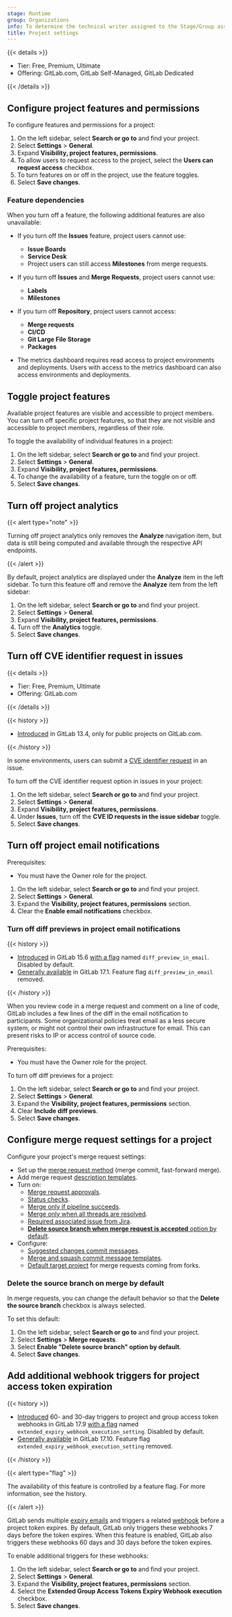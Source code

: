 ```yaml
---
stage: Runtime
group: Organizations
info: To determine the technical writer assigned to the Stage/Group associated with this page, see https://handbook.gitlab.com/handbook/product/ux/technical-writing/#assignments
title: Project settings
---
```


{{< details >}}

- Tier: Free, Premium, Ultimate
- Offering: GitLab.com, GitLab Self-Managed, GitLab Dedicated

{{< /details >}}

## Configure project features and permissions

To configure features and permissions for a project:

1. On the left sidebar, select **Search or go to** and find your project.
1. Select **Settings** > **General**.
1. Expand **Visibility, project features, permissions**.
1. To allow users to request access to the project, select the **Users can request access** checkbox.
1. To turn features on or off in the project, use the feature toggles.
1. Select **Save changes**.

### Feature dependencies

When you turn off a feature, the following additional features are also unavailable:

- If you turn off the **Issues** feature, project users cannot use:

  - **Issue Boards**
  - **Service Desk**
  - Project users can still access **Milestones** from merge requests.

- If you turn off **Issues** and **Merge Requests**, project users cannot use:

  - **Labels**
  - **Milestones**

- If you turn off **Repository**, project users cannot access:

  - **Merge requests**
  - **CI/CD**
  - **Git Large File Storage**
  - **Packages**

- The metrics dashboard requires read access to project environments and deployments.
  Users with access to the metrics dashboard can also access environments and deployments.

## Toggle project features

Available project features are visible and accessible to project members.
You can turn off specific project features, so that they are not visible
and accessible to project members, regardless of their role.

To toggle the availability of individual features in a project:

1. On the left sidebar, select **Search or go to** and find your project.
1. Select **Settings** > **General**.
1. Expand **Visibility, project features, permissions**.
1. To change the availability of a feature, turn the toggle on or off.
1. Select **Save changes**.

## Turn off project analytics

{{< alert type="note" >}}

Turning off project analytics only removes the **Analyze** navigation item, but data is still being computed and available through the respective API endpoints.

{{< /alert >}}

By default, project analytics are displayed under the **Analyze** item in the left sidebar.
To turn this feature off and remove the **Analyze** item from the left sidebar:

1. On the left sidebar, select **Search or go to** and find your project.
1. Select **Settings** > **General**.
1. Expand **Visibility, project features, permissions**.
1. Turn off the **Analytics** toggle.
1. Select **Save changes**.

## Turn off CVE identifier request in issues

{{< details >}}

- Tier: Free, Premium, Ultimate
- Offering: GitLab.com

{{< /details >}}

{{< history >}}

- [Introduced](https://gitlab.com/gitlab-org/gitlab/-/merge_requests/41203) in GitLab 13.4, only for public projects on GitLab.com.

{{< /history >}}

In some environments, users can submit a [CVE identifier request](../../application_security/cve_id_request.md) in an issue.

To turn off the CVE identifier request option in issues in your project:

1. On the left sidebar, select **Search or go to** and find your project.
1. Select **Settings** > **General**.
1. Expand **Visibility, project features, permissions**.
1. Under **Issues**, turn off the **CVE ID requests in the issue sidebar** toggle.
1. Select **Save changes**.

## Turn off project email notifications

Prerequisites:

- You must have the Owner role for the project.

1. On the left sidebar, select **Search or go to** and find your project.
1. Select **Settings** > **General**.
1. Expand the **Visibility, project features, permissions** section.
1. Clear the **Enable email notifications** checkbox.

### Turn off diff previews in project email notifications

{{< history >}}

- [Introduced](https://gitlab.com/gitlab-org/gitlab/-/issues/24733) in GitLab 15.6 [with a flag](../../../administration/feature_flags/_index.md) named `diff_preview_in_email`. Disabled by default.
- [Generally available](https://gitlab.com/gitlab-org/gitlab/-/issues/382055) in GitLab 17.1. Feature flag `diff_preview_in_email` removed.

{{< /history >}}

When you review code in a merge request and comment on a line of code, GitLab
includes a few lines of the diff in the email notification to participants.
Some organizational policies treat email as a less secure system, or might not
control their own infrastructure for email. This can present risks to IP or
access control of source code.

Prerequisites:

- You must have the Owner role for the project.

To turn off diff previews for a project:

1. On the left sidebar, select **Search or go to** and find your project.
1. Select **Settings** > **General**.
1. Expand the **Visibility, project features, permissions** section.
1. Clear **Include diff previews**.
1. Select **Save changes**.

## Configure merge request settings for a project

Configure your project's merge request settings:

- Set up the [merge request method](../merge_requests/methods/_index.md) (merge commit, fast-forward merge).
- Add merge request [description templates](../description_templates.md).
- Turn on:
  - [Merge request approvals](../merge_requests/approvals/_index.md).
  - [Status checks](../merge_requests/status_checks.md).
  - [Merge only if pipeline succeeds](../merge_requests/auto_merge.md).
  - [Merge only when all threads are resolved](../merge_requests/_index.md#prevent-merge-unless-all-threads-are-resolved).
  - [Required associated issue from Jira](../../../integration/jira/issues.md#require-associated-jira-issue-for-merge-requests-to-be-merged).
  - [**Delete source branch when merge request is accepted** option by default](#delete-the-source-branch-on-merge-by-default).
- Configure:
  - [Suggested changes commit messages](../merge_requests/reviews/suggestions.md#configure-the-commit-message-for-applied-suggestions).
  - [Merge and squash commit message templates](../merge_requests/commit_templates.md).
  - [Default target project](../merge_requests/creating_merge_requests.md#set-the-default-target-project) for merge requests coming from forks.

### Delete the source branch on merge by default

In merge requests, you can change the default behavior so that the
**Delete the source branch** checkbox is always selected.

To set this default:

1. On the left sidebar, select **Search or go to** and find your project.
1. Select **Settings** > **Merge requests**.
1. Select **Enable "Delete source branch" option by default**.
1. Select **Save changes**.

## Add additional webhook triggers for project access token expiration

{{< history >}}

- [Introduced](https://gitlab.com/gitlab-org/gitlab/-/issues/499732) 60- and 30-day triggers to project and group access token webhooks in GitLab 17.9 [with a flag](../../../administration/feature_flags/_index.md) named `extended_expiry_webhook_execution_setting`. Disabled by default.
- [Generally available](https://gitlab.com/gitlab-org/gitlab/-/issues/513684) in GitLab 17.10. Feature flag `extended_expiry_webhook_execution_setting` removed.

{{< /history >}}

{{< alert type="flag" >}}

The availability of this feature is controlled by a feature flag. For more information, see the history.

{{< /alert >}}

GitLab sends multiple [expiry emails](project_access_tokens.md#project-access-token-expiry-emails) and triggers a related [webhook](../integrations/webhook_events.md#project-and-group-access-token-events) before a project token expires. By default, GitLab only triggers these webhooks 7 days before the token expires. When this feature is enabled, GitLab also triggers these webhooks 60 days and 30 days before the token expires.

To enable additional triggers for these webhooks:

1. On the left sidebar, select **Search or go to** and find your project.
1. Select **Settings** > **General**.
1. Expand the **Visibility, project features, permissions** section.
1. Select the **Extended Group Access Tokens Expiry Webhook execution** checkbox.
1. Select **Save changes**.
